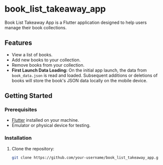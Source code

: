 # book_list_takeaway_app

Book List Takeaway App is a Flutter application designed to help users manage their book collections.

## Features

- View a list of books.
- Add new books to your collection.
- Remove books from your collection.
- **First Launch Data Loading:** On the initial app launch, the data from `book_data.json` is read and loaded. Subsequent additions or deletions of books will store the book's JSON data locally on the mobile device.

## Getting Started

### Prerequisites

- [Flutter](https://flutter.dev/docs/get-started/install) installed on your machine.
- Emulator or physical device for testing.

### Installation

1. Clone the repository:

   ```bash
   git clone https://github.com/your-username/book_list_takeaway_app.git
